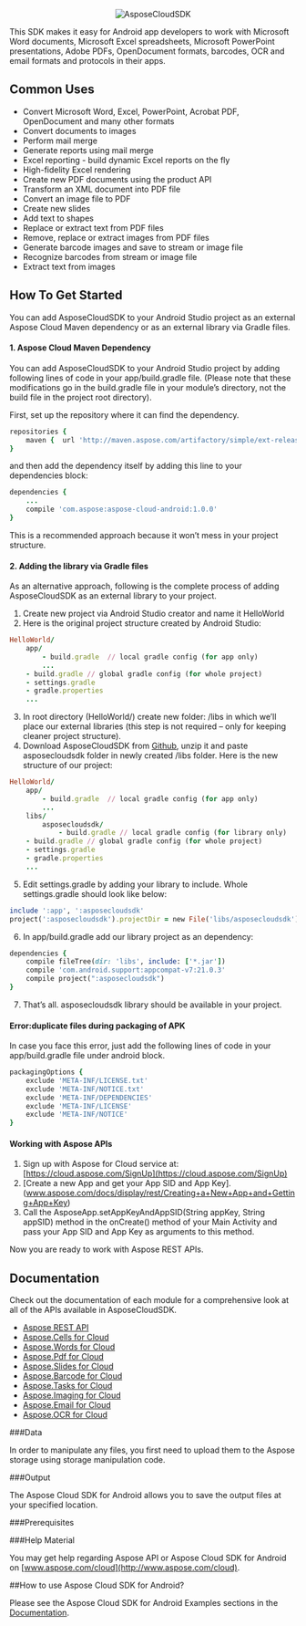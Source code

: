 <p align="center" >
  <img src="https://cloud.githubusercontent.com/assets/8667577/5695121/1b955b8e-99b3-11e4-928f-5c5a27cd6249.png" alt="AsposeCloudSDK" title="Aspose">
</p>

This SDK makes it easy for Android app developers to work with Microsoft Word documents, Microsoft Excel spreadsheets, Microsoft PowerPoint presentations, Adobe PDFs, OpenDocument formats, barcodes, OCR and email formats and protocols in their apps.

## Common Uses
- Convert Microsoft Word, Excel, PowerPoint, Acrobat PDF, OpenDocument and many other formats
- Convert documents to images
- Perform mail merge
- Generate reports using mail merge
- Excel reporting - build dynamic Excel reports on the fly
- High-fidelity Excel rendering
- Create new PDF documents using the product API
- Transform an XML document into PDF file
- Convert an image file to PDF
- Create new slides
- Add text to shapes
- Replace or extract text from PDF files
- Remove, replace or extract images from PDF files
- Generate barcode images and save to stream or image file
- Recognize barcodes from stream or image file
- Extract text from images

## How To Get Started
You can add AsposeCloudSDK to your Android Studio project as an external Aspose Cloud Maven dependency or as an external library via Gradle files.

#### 1. Aspose Cloud Maven Dependency
You can add AsposeCloudSDK to your Android Studio project by adding following lines of code in your app/build.gradle file. (Please note that these modifications go in the build.gradle file in your module’s directory, not the build file in the project root directory).

First, set up the repository where it can find the dependency.
```ruby
repositories {
    maven {  url 'http://maven.aspose.com/artifactory/simple/ext-release-local/'  }
}
```
and then add the dependency itself by adding this line to your dependencies block:
```ruby
dependencies {
    ...
    compile 'com.aspose:aspose-cloud-android:1.0.0'
}
```
This is a recommended approach because it won’t mess in your project structure.

#### 2. Adding the library via Gradle files
As an alternative approach, following is the complete process  of adding AsposeCloudSDK as an external library to your project.

1. Create new project via Android Studio creator and name it HelloWorld
2. Here is the original project structure created by Android Studio:

  ```ruby
  HelloWorld/
      app/
          - build.gradle  // local gradle config (for app only)
          ...
      - build.gradle // global gradle config (for whole project)
      - settings.gradle 
      - gradle.properties
      ...
  ```
3. In root directory (HelloWorld/) create new folder: /libs in which we’ll place our external libraries (this step is not required – only for keeping cleaner project structure).
4. Download AsposeCloudSDK from [Github](https://github.com/asposeforcloud/Aspose_Cloud_SDK_For_Android), unzip it and paste asposecloudsdk folder in newly created /libs folder. Here is the new structure of our project:

  ```ruby
  HelloWorld/
      app/
          - build.gradle  // local gradle config (for app only)
          ...
      libs/
          asposecloudsdk/
              - build.gradle // local gradle config (for library only)
      - build.gradle // global gradle config (for whole project)
      - settings.gradle 
      - gradle.properties
      ... 
  ``` 
5. Edit settings.gradle by adding your library to include. Whole settings.gradle should look like below:

  ```ruby
  include ':app', ':asposecloudsdk'
  project(':asposecloudsdk').projectDir = new File('libs/asposecloudsdk')
  ```
6. In app/build.gradle add our library project as an dependency:

  ```ruby
  dependencies {
      compile fileTree(dir: 'libs', include: ['*.jar'])
      compile 'com.android.support:appcompat-v7:21.0.3'
      compile project(":asposecloudsdk")
  }
  ```
7. That’s all.  asposecloudsdk library should be available in your project.

#### Error:duplicate files during packaging of APK
In case you face this error, just add the following lines of code in your app/build.gradle file under android block.
```ruby
packagingOptions {
    exclude 'META-INF/LICENSE.txt'
    exclude 'META-INF/NOTICE.txt'
    exclude 'META-INF/DEPENDENCIES'
    exclude 'META-INF/LICENSE'
    exclude 'META-INF/NOTICE'
}
```
#### Working with Aspose APIs
1. Sign up with Aspose for Cloud service at: [https://cloud.aspose.com/SignUp](https://cloud.aspose.com/SignUp)
2. [Create a new App and get your App SID and App Key].(www.aspose.com/docs/display/rest/Creating+a+New+App+and+Getting+App+Key)
3. Call the AsposeApp.setAppKeyAndAppSID(String appKey, String appSID) method in the onCreate() method of your Main Activity and pass your App SID and App Key as arguments to this method.

Now you are ready to work with Aspose REST APIs.

## Documentation

Check out the documentation of each module for a comprehensive look at all of the APIs available in AsposeCloudSDK.
- [Aspose REST API](http://www.aspose.com/docs/display/rest/Home)
- [Aspose.Cells for Cloud](http://www.aspose.com/docs/display/cellscloud/Home)
- [Aspose.Words for Cloud](http://www.aspose.com/docs/display/wordscloud/Home)
- [Aspose.Pdf for Cloud](http://www.aspose.com/docs/display/pdfcloud/Home)
- [Aspose.Slides for Cloud](http://www.aspose.com/docs/display/slidescloud/Home)
- [Aspose.Barcode for Cloud](http://www.aspose.com/docs/display/barcodecloud/Home)
- [Aspose.Tasks for Cloud](http://www.aspose.com/docs/display/taskscloud/Home)
- [Aspose.Imaging for Cloud](http://www.aspose.com/docs/display/imagingcloud/Home)
- [Aspose.Email for Cloud](http://www.aspose.com/docs/display/emailcloud/Home)
- [Aspose.OCR for Cloud](http://www.aspose.com/docs/display/ocrcloud/Home)


###Data

In order to manipulate any files, you first need to upload them to the Aspose storage using storage manipulation code.

###Output

The Aspose Cloud SDK for Android allows you to save the output files at your specified location.

###Prerequisites

<uses-permission android:name="android.permission.INTERNET" />
<uses-permission android:name="android.permission.WRITE_EXTERNAL_STORAGE"/>

###Help Material

You may get help regarding Aspose API or Aspose Cloud SDK for Android on [www.aspose.com/cloud](http://www.aspose.com/cloud).

##How to use Aspose Cloud SDK for Android?

Please see the Aspose Cloud SDK for Android Examples sections in the [Documentation](http://www.aspose.com/docs).

